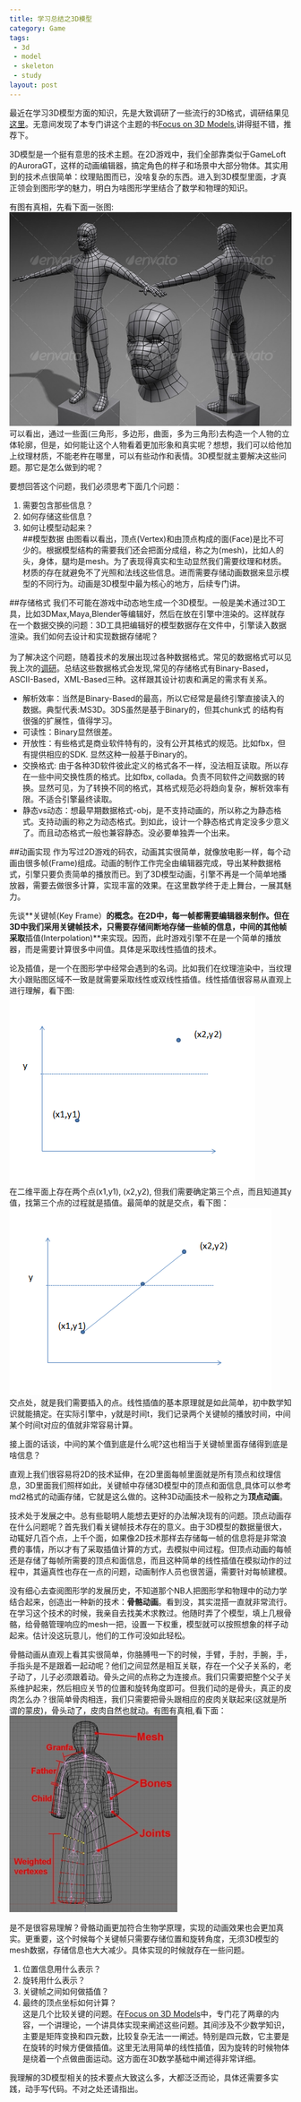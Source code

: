 ```yaml
---
title: 学习总结之3D模型 
category: Game
tags:
 - 3d
 - model
 - skeleton
 - study
layout: post
---
```


最近在学习3D模型方面的知识，先是大致调研了一些流行的3D格式，调研结果见[这里](http://xiaohong.me/blog/2012/07/31/3d-model/)。无意间发现了本专门讲这个主题的书[Focus on 3D Models](http://book.douban.com/subject/2585856/),讲得挺不错，推荐下。

3D模型是一个挺有意思的技术主题。在2D游戏中，我们全部靠类似于GameLoft的AuroraGT，这样的动画编辑器，搞定角色的样子和场景中大部分物体。其实用到的技术点很简单：纹理贴图而已，没啥复杂的东西。进入到3D模型里面，才真正领会到图形学的魅力，明白为啥图形学里结合了数学和物理的知识。

有图有真相，先看下面一张图:  
![3D模型](/images/blog/3d_model.jpg)  
可以看出，通过一些面(三角形，多边形，曲面，多为三角形)去构造一个人物的立体轮廓，但是，如何能让这个人物看着更加形象和真实呢？想想，我们可以给他加上纹理材质，不能老杵在哪里，可以有些动作和表情。3D模型就主要解决这些问题。那它是怎么做到的呢？

要想回答这个问题，我们必须思考下面几个问题：  
1. 需要包含那些信息？  
2. 如何存储这些信息？  
3. 如何让模型动起来？  
##模型数据
由图看以看出，顶点(Vertex)和由顶点构成的面(Face)是比不可少的。根据模型结构的需要我们还会把面分成组，称之为(mesh)，比如人的头，身体，腿均是mesh。为了表现得真实和生动显然我们需要纹理和材质。材质的存在就避免不了光照和法线这些信息。进而需要存储动画数据来显示模型的不同行为。动画是3D模型中最为核心的地方，后续专门讲。

##存储格式
我们不可能在游戏中动态地生成一个3D模型。一般是美术通过3D工具，比如3DMax,Maya,Blender等编辑好，然后在放在引擎中渲染的。这样就存在一个数据交换的问题：3D工具把编辑好的模型数据存在文件中，引擎读入数据渲染。我们如何去设计和实现数据存储呢？
<br/>  
为了解决这个问题，随着技术的发展出现过各种数据格式。常见的数据格式可以见我上次的[调研](http://xiaohong.me/blog/2012/07/31/3d-model/)。总结这些数据格式会发现,常见的存储格式有Binary-Based，ASCII-Based，XML-Based三种。这样跟其设计初衷和满足的需求有关系。  

- 解析效率：当然是Binary-Based的最高，所以它经常是最终引擎直接读入的数据。典型代表:MS3D。3DS虽然是基于Binary的，但其chunk式 的结构有很强的扩展性，值得学习。
- 可读性：Binary显然很差。
- 开放性：有些格式是商业软件特有的，没有公开其格式的规范。比如fbx，但有提供相应的SDK. 显然这种一般基于Binary的。
- 交换格式: 由于各种3D软件彼此定义的格式各不一样，没法相互读取。所以存在一些中间交换性质的格式。比如fbx, collada。负责不同软件之间数据的转换。显然可见，为了转换不同的格式，其格式规范必将趋向复杂，解析效率有限。不适合引擎最终读取。  
- 静态vs动态：想最早期数据格式-obj，是不支持动画的，所以称之为静态格式。支持动画的称之为动态格式。到如此，设计一个静态格式肯定没多少意义了。而且动态格式一般也兼容静态。没必要单独弄一个出来。

##动画实现
作为写过2D游戏的码农，动画其实很简单，就像放电影一样，每个动画由很多帧(Frame)组成。动画的制作工作完全由编辑器完成，导出某种数据格式，引擎只要负责简单的播放而已。到了3D模型动画，引擎不再是一个简单地播放器，需要去做很多计算，实现丰富的效果。在这里数学终于走上舞台，一展其魅力。

先谈**关键帧(Key Frame）**的概念。在2D中，每一帧都需要编辑器来制作。但在3D中我们采用关键帧技术，只需要存储间断地存储一些帧的信息，中间的其他帧采取**插值(Interpolation)**来实现。因而，此时游戏引擎不在是一个简单的播放器，而是需要计算很多中间值。具体是采取线性插值的技术。

论及插值，是一个在图形学中经常会遇到的名词。比如我们在纹理渲染中，当纹理大小跟贴图区域不一致是就需要采取线性或双线性插值。线性插值很容易从直观上进行理解，看下图:
![Interpolation1](/images/blog/interpolation1.png)  
在二维平面上存在两个点(x1,y1), (x2,y2), 但我们需要确定第三个点，而且知道其y值，找第三个点的过程就是插值。最简单的就是交点，看下图：  
![Interpolation2](/images/blog/interpolation2.png)  
交点处，就是我们需要插入的点。线性插值的基本原理就是如此简单，初中数学知识就能搞定。在实际引擎中，y就是时间t，我们记录两个关键帧的播放时间，中间某个时间t对应的值就非常容易计算。

接上面的话谈，中间的某个值到底是什么呢?这也相当于关键帧里面存储得到底是啥信息？   

直观上我们很容易将2D的技术延伸，在2D里面每帧里面就是所有顶点和纹理信息，3D里面我们照样如此，关键帧中存储3D模型中的顶点和面信息,具体可以参考md2格式的动画存储，它就是这么做的。这种3D动画技术一般称之为**顶点动画**。

技术处于发展之中。总有些聪明人能想去更好的办法解决现有的问题。顶点动画存在什么问题呢？首先我们看关键帧技术存在的意义。由于3D模型的数据量很大，动辄好几百个点，上千个面，如果像2D技术那样去存储每一帧的信息将是非常浪费的事情，所以才有了采取插值计算的方式，去模拟中间过程。但顶点动画的每帧还是存储了每帧所需要的顶点和面信息，而且这种简单的线性插值在模拟动作的过程中，其逼真性也存在一点的问题，动画制作人员也很苦逼，需要针对每帧建模。

没有细心去查阅图形学的发展历史，不知道那个NB人把图形学和物理中的动力学结合起来，创造出一种新的技术：**骨骼动画**。看到没，其实混搭一直就非常流行。在学习这个技术的时候，我亲自去找美术求教过。他随时弄了个模型，填上几根骨骼，给骨骼管理响应的mesh一把，设置一下权重，模型就可以按照想象的样子动起来。估计没这玩意儿，他们的工作可没如此轻松。

骨骼动画从直观上看其实很简单，你胳膊甩一下的时候，手臂，手肘，手腕，手，手指头是不是跟着一起动呢？他们之间显然是相互关联，存在一个父子关系的，老子动了，儿子必须跟着动。骨头之间的点称之为连接点。我们只需要把整个父子关系维护起来，然后相应关节的位置和旋转角度即可。但我们动的是骨头，真正的皮肉怎么办？很简单骨肉相连，我们只需要把骨头跟相应的皮肉关联起来(这就是所谓的蒙皮)，骨头动了，皮肉自然也就动。有图有真相,看下面：  
![bone](/images/blog/bone.jpg)  

是不是很容易理解？骨骼动画更加符合生物学原理，实现的动画效果也会更加真实。更重要，这个时候每个关键帧只需要存储位置和旋转角度，无须3D模型的mesh数据，存储信息也大大减少。具体实现的时候就存在一些问题。  
1. 位置信息用什么表示？  
2. 旋转用什么表示？  
3. 关键帧之间如何做插值？  
4. 最终的顶点坐标如何计算？  
这是几个比较关键的问题。在[Focus on 3D Models](http://book.douban.com/subject/2585856/)中，专门花了两章的内容，一个讲理论，一个讲具体实现来阐述这些问题。其间涉及不少数学知识，主要是矩阵变换和四元数，比较复杂无法一一阐述。特别是四元数，它主要是在旋转的时候方便做插值。这里无法用简单的线性插值，因为旋转的时候物体是绕着一个点做曲面运动。这方面在3D数学基础中阐述得非常详细。

我理解的3D模型相关的技术要点大致这么多，大都泛泛而论，具体还需要多实践，动手写代码。不对之处还请指出。


